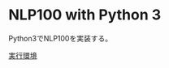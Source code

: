 NLP100 with Python 3
===

Python3でNLP100を実装する。

[実行環境](
https://github.com/docker-library/python/blob/c3233a936f58bee7c6899d3e381f23ed12cfc7a8/3.7/alpine3.10/Dockerfile)
